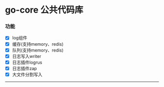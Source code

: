 # go-core 公共代码库

### 功能
 - [x] log组件
 - [x] 缓存(支持memory、redis)
 - [x] 队列(支持memory、redis)
 - [x] 日志写入writer
 - [x] 日志插件logrus
 - [x] 日志插件zap
 - [x] 大文件分割写入

---

